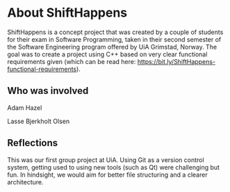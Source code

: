 # About ShiftHappens
ShiftHappens is a concept project that was created by a couple of students for their exam in Software Programming, taken in their second semester of the Software Engineering program offered by UiA Grimstad, Norway.
The goal was to create a project using C++ based on very clear functional requirements given (which can be read here: https://bit.ly/ShiftHappens-functional-requirements). 

## Who was involved
Adam Hazel

Lasse Bjerkholt Olsen

## Reflections
This was our first group project at UiA. Using Git as a version control system, getting used to using new tools (such as Qt) were challenging but fun. In hindsight, we would aim for better file structuring and a clearer architecture. 
